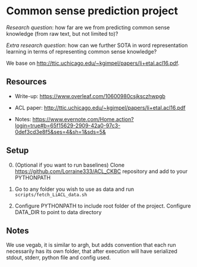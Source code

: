 # Common sense prediction project

*Research question*: how far are we from predicting common sense knowledge (from raw text, but not limited to)?

*Extra research question*: how can we further SOTA in word representation learning in terms of representing common
sense knowledge?

We base on http://ttic.uchicago.edu/~kgimpel/papers/li+etal.acl16.pdf.

## Resources

* Write-up: https://www.overleaf.com/10600980csjksczhwpgb

* ACL paper: http://ttic.uchicago.edu/~kgimpel/papers/li+etal.acl16.pdf

* Notes: https://www.evernote.com/Home.action?login=true#b=65f15629-2909-42a0-97c3-0def3cd3e8f5&ses=4&sh=1&sds=5&

## Setup

0. (Optional if you want to run baselines) Clone https://github.com/Lorraine333/ACL_CKBC repository and add to your PYTHONPATH

1. Go to any folder you wish to use as data and run `scripts/fetch_LiACL_data.sh`

2. Configure PYTHONPATH to include root folder of the project. Configure DATA_DIR to point to data directory

## Notes

We use vegab, it is similar to argh, but adds convention that each run necessarily has its own folder, that
after execution will have serialized stdout, stderr, python file and config used.